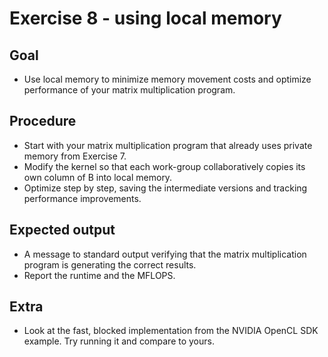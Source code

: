Exercise 8 - using local memory
===============================

Goal
----
* Use local memory to minimize memory movement costs and optimize performance of your matrix multiplication program.

Procedure
---------
* Start with your matrix multiplication program that already uses private memory from Exercise 7.
* Modify the kernel so that each work-group collaboratively copies its own column of B into local memory.
* Optimize step by step, saving the intermediate versions and tracking performance improvements.

Expected output
---------------
* A message to standard output verifying that the matrix multiplication program is generating the correct results.
* Report the runtime and the MFLOPS.

Extra
-----
* Look at the fast, blocked implementation from the NVIDIA OpenCL SDK example.
  Try running it and compare to yours.

